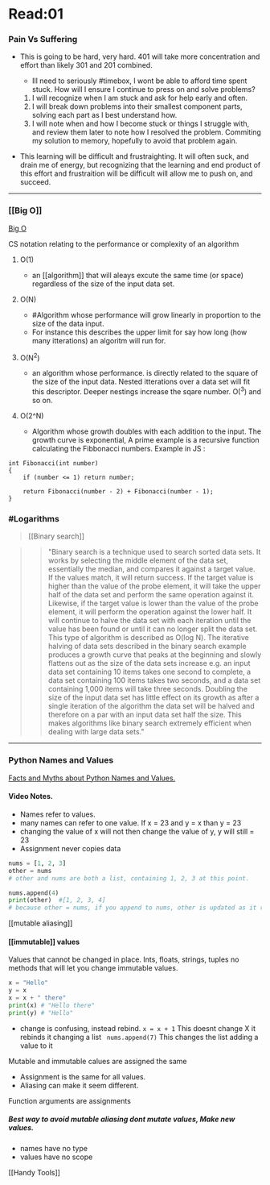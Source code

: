 # Read:01

### Pain Vs Suffering

- This is going to be hard, very hard. 401 will take more concentration and effort than likely 301 and 201 combined. 
	- Ill need to seriously #timebox, I wont be able to afford time spent stuck.
	How will I ensure I continue to press on and solve problems?
	1) I will recognize when I am stuck and ask for help early and often.
	2) I will break down problems into their smallest component parts, solving each part as I best understand how.
	3) I will note when and how I become stuck or things I struggle with, and review them later to note how I resolved the problem. Commiting my solution to memory, hopefully to avoid that problem again. 

- This learning will be difficult and frustraighting. It will often suck, and drain me of energy, but recognizing that the learning and end product of this effort and frustraition will be difficult will allow me to push on, and succeed. 

___

### [[Big O]]
[Big O](https://rob-bell.net/2009/06/a-beginners-guide-to-big-o-notation)

CS notation relating to the performance or complexity of an algorithm

1)  O(1)
	- an [[algorithm]] that will aleays excute the same time (or space) regardless of the size of the input data set.

2) O(N)
	- #Algorithm whose performance will grow linearly in proportion to the size of the data input. 
	- For instance this describes the upper limit for say how long (how many itterations) an algoritm will run for.

3) O(N<sup>2</sup>)
	- an algorithm whose performance. is directly related to the square of the size of the input data. Nested itterations over a data set will fit this descriptor. Deeper nestings increase the sqare number. O(<sup>3</sup>) and so on.

4) O(2^N)
	- Algorithm whose growth doubles with each addition to the input. The growth curve is exponential, A prime example is a recursive function calculating the Fibbonacci numbers. Example in JS :
```JS
int Fibonacci(int number)
{
    if (number <= 1) return number;
       
    return Fibonacci(number - 2) + Fibonacci(number - 1); 
}
```


### #Logarithms

> [[Binary search]]

>> "Binary search is a technique used to search sorted data sets. It works by selecting the middle element of the data set, essentially the median, and compares it against a target value. If the values match, it will return success. If the target value is higher than the value of the probe element, it will take the upper half of the data set and perform the same operation against it. Likewise, if the target value is lower than the value of the probe element, it will perform the operation against the lower half. It will continue to halve the data set with each iteration until the value has been found or until it can no longer split the data set.  
This type of algorithm is described as O(log N). The iterative halving of data sets described in the binary search example produces a growth curve that peaks at the beginning and slowly flattens out as the size of the data sets increase e.g. an input data set containing 10 items takes one second to complete, a data set containing 100 items takes two seconds, and a data set containing 1,000 items will take three seconds. Doubling the size of the input data set has little effect on its growth as after a single iteration of the algorithm the data set will be halved and therefore on a par with an input data set half the size. This makes algorithms like binary search extremely efficient when dealing with large data sets."

___

### Python Names and Values
[Facts and Myths about Python Names and Values.](https://www.youtube.com/watch?v=_AEJHKGk9ns)

#### Video Notes. 

* Names refer to values. 
* many names can refer to one value. If x = 23 and y = x than y = 23
* changing the value of x will not then change the value of y, y will still = 23
* Assignment never copies data 
``` python
nums = [1, 2, 3]
other = nums
# other and nums are both a list, containing 1, 2, 3 at this point.

nums.append(4)
print(other)  #[1, 2, 3, 4]
# because other = nums, if you append to nums, other is updated as it references that list.
```
[[mutable aliasing]]

#### [[immutable]] values
 Values that cannot be changed in place.
 Ints, floats, strings, tuples
 no methods that will let you change immutable values.
 
 ``` python
x = "Hello"
y = x
x = x + " there"
print(x) # "Hello there"
print(y) # "Hello"
```

- change is confusing, instead rebind.
``` x = x + 1 ``` This doesnt change X it rebinds it
changing a list
``` nums.append(7)``` This changes the list adding a value to it

Mutable and immutable calues are assigned the same
* Assignment is the same for all values.
* Aliasing can make it seem different. 

Function arguments are assignments

##### Best way to avoid mutable aliasing dont mutate values, Make new values. 

- names have no type
- values have no scope

[[Handy Tools]]